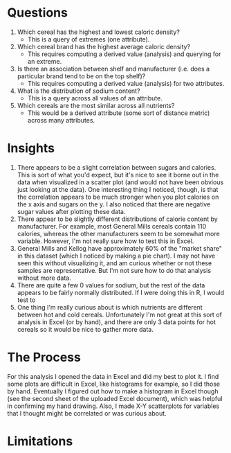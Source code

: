 # Questions

1. Which cereal has the highest and lowest caloric density?
	- This is a query of extremes (one attribute).
2. Which cereal brand has the highest average caloric density?
	- This requires computing a derived value (analysis) and querying for an extreme.
3. Is there an association between shelf and manufacturer (i.e. does a particular brand tend to be on the top shelf)?
	- This requires computing a derived value (analysis) for two attributes.
4. What is the distribution of sodium content?
	- This is a query across all values of an attribute.
5. Which cereals are the most similar across all nutrients?
	- This would be a derived attribute (some sort of distance metric) across many attributes. 

# Insights

1. There appears to be a slight correlation between sugars and calories. This is sort of what you'd expect, but it's nice to see it borne out in the data when visualized in a scatter plot (and would not have been obvious just looking at the data). One interesting thing I noticed, though, is that the correlation appears to be much stronger when you plot calories on the x axis and sugars on the y. I also noticed that there are negative sugar values after plotting these data.
2. There appear to be slightly different distributions of calorie content by manufacturer. For example, most General Mills cereals contain 110 calories, whereas the other manufacturers seem to be somewhat more variable. However, I'm not really sure how to test this in Excel.
3. General Mills and Kellog have approximately 60% of the "market share" in this dataset (which I noticed by making a pie chart). I may not have seen this without visualizing it, and am curious whether or not these samples are representative. But I'm not sure how to do that analysis without more data.
4. There are quite a few 0 values for sodium, but the rest of the data appears to be fairly normally distributed. If I were doing this in R, I would test to 
5. One thing I'm really curious about is which nutrients are different between hot and cold cereals. Unfortunately I'm not great at this sort of analysis in Excel (or by hand), and there are only 3 data points for hot cereals so it would be nice to gather more data.

# The Process

For this analysis I opened the data in Excel and did my best to plot it. I find some plots are difficult in Excel, like histograms for example, so I did those by hand. Eventually I figured out how to make a histogram in Excel though (see the second sheet of the uploaded Excel document), which was helpful in confirming my hand drawing. Also, I made X-Y scatterplots for variables that I thought might be correlated or was curious about. 

# Limitations
 